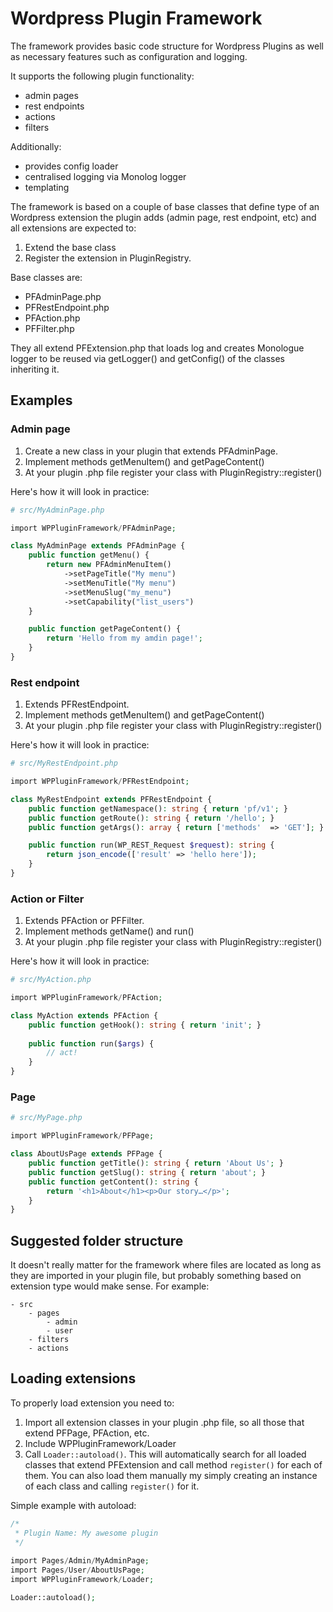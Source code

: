 # Wordpress Plugin Framework
The framework provides basic code structure for Wordpress Plugins as well as necessary features such as configuration and logging. 

It supports the following plugin functionality:
- admin pages
- rest endpoints
- actions
- filters

Additionally:
- provides config loader
- centralised logging via Monolog logger
- templating

The framework is based on a couple of base classes that define type of an Wordpress extension the plugin adds (admin page, rest endpoint, etc) and all extensions are expected to:
1. Extend the base class
2. Register the extension in PluginRegistry.

Base classes are:
- PFAdminPage.php
- PFRestEndpoint.php
- PFAction.php
- PFFilter.php

They all extend PFExtension.php that loads log and creates Monologue logger to be reused via getLogger() and getConfig() of the classes inheriting it.

## Examples
### Admin page

1. Create a new class in your plugin that extends PFAdminPage.
2. Implement methods getMenuItem() and getPageContent()
3. At your plugin .php file register your class with PluginRegistry::register()

Here's how it will look in practice:
```php
# src/MyAdminPage.php

import WPPluginFramework/PFAdminPage;

class MyAdminPage extends PFAdminPage {
	public function getMenu() {
		return new PFAdminMenuItem()
			->setPageTitle("My menu")
			->setMenuTitle("My menu")
			->setMenuSlug("my_menu")
			->setCapability("list_users")
	}

	public function getPageContent() {
		return 'Hello from my amdin page!';
	}
}
```

### Rest endpoint
1. Extends PFRestEndpoint.
2. Implement methods getMenuItem() and getPageContent()
3. At your plugin .php file register your class with PluginRegistry::register()

Here's how it will look in practice:
```php
# src/MyRestEndpoint.php

import WPPluginFramework/PFRestEndpoint;

class MyRestEndpoint extends PFRestEndpoint {
	public function getNamespace(): string { return 'pf/v1'; }
    public function getRoute(): string { return '/hello'; }
    public function getArgs(): array { return ['methods'  => 'GET']; }

    public function run(WP_REST_Request $request): string {
    	return json_encode(['result' => 'hello here']);
    }
}
```

### Action or Filter
1. Extends PFAction or PFFilter.
2. Implement methods getName() and run()
3. At your plugin .php file register your class with PluginRegistry::register()

Here's how it will look in practice:
```php
# src/MyAction.php

import WPPluginFramework/PFAction;

class MyAction extends PFAction {
	public function getHook(): string { return 'init'; }
    
    public function run($args) {
    	// act!
    }
}
```

### Page
```php
# src/MyPage.php

import WPPluginFramework/PFPage;

class AboutUsPage extends PFPage {
	public function getTitle(): string { return 'About Us'; }
    public function getSlug(): string { return 'about'; }
    public function getContent(): string {
        return '<h1>About</h1><p>Our story…</p>';
    }
}
```

## Suggested folder structure

It doesn't really matter for the framework where files are located as long as they are imported in your plugin file, but probably something based on extension type would make sense. For example:
```
- src
	- pages
		- admin
		- user
	- filters
	- actions
```

## Loading extensions

To properly load extension you need to:
1. Import all extension classes in your plugin .php file, so all those that extend PFPage, PFAction, etc.
2. Include WPPluginFramework/Loader
3. Call `Loader::autoload()`. This will automatically search for all loaded classes that extend PFExtension and call method `register()` for each of them. You can also load them manually my simply creating an instance of each class and calling `register()` for it.

Simple example with autoload:
```php
/*
 * Plugin Name: My awesome plugin
 */
  
import Pages/Admin/MyAdminPage;
import Pages/User/AboutUsPage;
import WPPluginFramework/Loader;

Loader::autoload();

```